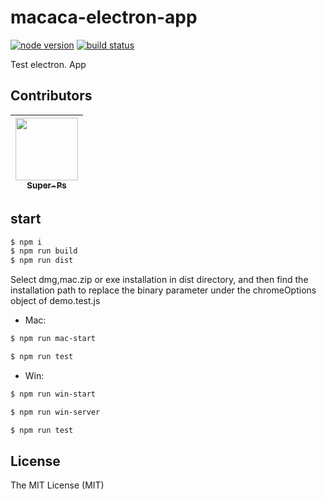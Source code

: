 # macaca-electron-app

[![node version][node-image]][node-url]
[![build status][travis-image]][travis-url]

[node-image]: https://img.shields.io/badge/node.js-%3E=_8-green.svg?style=flat-square
[node-url]: http://nodejs.org/download/

[travis-image]: https://img.shields.io/travis/macacajs/dom-event-simulate.svg?style=flat-square
[travis-url]: https://travis-ci.org/Super-Ps/macaca-electron-app

Test electron. App

<!-- GITCONTRIBUTOR_START -->

## Contributors

|[<img src="https://s2.ax1x.com/2019/09/21/nvhcaq.png" width="100px;"/><br/><sub><b>Super-Ps</b></sub>](https://github.com/Super-Ps)<br/>|
| :---: |

## start
```bash
$ npm i
$ npm run build   
$ npm run dist  
```
Select dmg,mac.zip or exe installation in dist directory, and then find the installation path to replace the binary parameter under the chromeOptions object of demo.test.js  

- Mac:
```bash
$ npm run mac-start 
```  
```bash
$ npm run test 
```  

- Win:
```bash
$ npm run win-start 
```   
```bash
$ npm run win-server  
```  
```bash
$ npm run test   
```  

## License

The MIT License (MIT)






